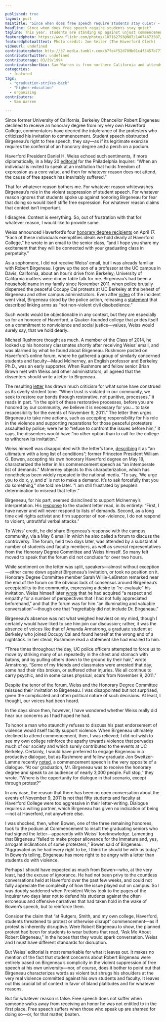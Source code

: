 ```yaml
---

published: true
layout: post
maintitle: "Since when does free speech require students stay quiet? - {Young}ist"
headline: Since when does free speech require students stay quiet?
tagline: This year, students are standing up against unjust commencement speakers. UC Berkeley joins the fight.
featuredphoto: https://www.flickr.com/photos/107162793@N07/14074673507/in/set-72157644829942674 
featuredphotoalttext: Photo credit: Joe Seiler (The Haverford Clerk)
videourl: undefined
contributorphoto: http://37.media.tumblr.com/b7fe4f52d709b01c4f3457b777399428/tumblr_n627oaProE1rq2ndso1_1280.jpg
contributortwitter: undefined
contributorage: 03/29/1994
contributorshortbio: Sam Warren is from northern California and attends Haverford College in Pennsylvania.
categories: 
  - featured
tags: 
  - "graduation-strikes-back"
  - "higher-education"
  - organizing
contributors: 
  - Sam Warren
  
---
```


Since former University of California, Berkeley Chancellor Robert Birgeneau declined to receive an honorary degree from my very own Haverford College, commentators have decried the intolerance of the protesters who criticized his invitation to commencement. Student speech obstructed Birgeneau’s right to free speech, they say—as if its legitimate exercise requires the conferral of an honorary degree and a perch on a podium.
 
Haverford President Daniel H. Weiss echoed such sentiments, if more diplomatically, in a May 20 [editorial](http://www.haverford.edu/news/stories/78507/51) for the Philadelphia Inquirer: “When an individual is invited to speak at an institution that holds freedom of expression as a core value, and then for whatever reason does not attend, the cause of free speech has inevitably suffered.”
 
That for whatever reason bothers me. For whatever reason whitewashes Birgeneau’s role in the violent suppression of student speech. For whatever reason ignores that students spoke up against honoring Birgeneau for fear that doing so would itself stifle free expression. For whatever reason claims that context isn’t important.
 
I disagree. Context is everything. So, out of frustration with that for whatever reason, I would like to provide some.
 
Weiss announced Haverford’s four [honorary degree recipients](http://www.haverford.edu/commencement/honorary_degrees/) on April 17. “Each of these individuals exemplifies ideals we hold dearly at Haverford College,” he wrote in an email to the senior class, “and I hope you share my excitement that they will be connected with your graduating class in perpetuity.”
 
As a sophomore, I did not receive Weiss’ email, but I was already familiar with Robert Birgeneau. I grew up the son of a professor at the UC campus in Davis, California, about an hour’s drive from Berkeley; University of California matters were dinner table talk for me. Birgeneau’s had been a household name in my family since November 2011, when police brutally dispersed the peaceful Occupy Cal protests at UC Berkeley at the behest of Birgeneau and other campus administrators. Even after [video](https://www.youtube.com/watch?v=buovLQ9qyWQ) of the incident went viral, Birgeneau stood by the police action, releasing a [statement](http://newscenter.berkeley.edu/2011/11/10/message-to-the-campus-community-about-occupy-cal/) that described linking arms as “not non-violent civil disobedience.”

Such words would be objectionable in any context, but they are especially so for an honoree of Haverford, a Quaker-founded college that prides itself on a commitment to nonviolence and social justice—values, Weiss would surely say, that we hold dearly.
 
Michael Rushmore thought as much. A member of the Class of 2014, he looked up his honorary classmates shortly after receiving Weiss’ email, and was alarmed by what he found about Birgeneau. Rushmore posted on Haverford’s online forum, where he gathered a group of similarly concerned students and faculty—Maud McInerney, an English professor and Berkeley Ph.D., was an early supporter. When Rushmore and fellow senior Brian Brown met with Weiss and other administrators, all agreed that the dissenters should write a letter to Birgeneau.

The resulting [letter](http://www.haverford.edu/communications/commencement_controversy_resources/files/Letter-to-Dr-Robert-Birgeneau.pdf) has drawn much criticism for what some have construed as its overly strident tone. “When trust is violated in our community, we seek to restore our bonds through restorative, not punitive, processes,” it reads in part. “In the spirit of these restorative processes, before you are honored by our community, we believe it is necessary for you… to take responsibility for the events of November 9, 2011.” The letter then urges Birgeneau to take nine actions, such as accepting responsibility for his role in the violence and supporting reparations for those peaceful protesters assaulted by police; were he to “refuse to confront the issues before him,” it says, the dissenters would have “no other option than to call for the college to withdraw its invitation.”
 
Weiss himself was disappointed with the letter’s tone, [describing](http://www.haverford.edu/communications/commencement_controversy_resources/files/DHW-Letter-to-Birgeneau-signatories.pdf) it as “an ultimatum with a long list of conditions”; former Princeton President William G. Bowen, accepting his own honorary Haverford degree on May 18, characterized the letter in his commencement speech as “an intemperate list of demands.” McInerney objects to this characterization, which has nonetheless been widely repeated in the national media. “To say, ‘We urge you to do x, y, and z’ is not to make a demand. It’s to ask forcefully that you do something,” she told me later. “I am still frustrated by people’s determination to misread that letter.”
 
Birgeneau, for his part, seemed disinclined to support McInerney’s interpretation. His [response](http://www.haverford.edu/communications/commencement_controversy_resources/files/Haverford-Student-Response.pdf) to the student letter read, in its entirety: “First, I have never and will never respond to lists of demands. Second, as a long time civil rights activist and firm supporter of non-violence, I do not respond to violent, untruthful verbal attacks.”
 
To Weiss’ credit, he did share Birgeneau’s response with the campus community, via a May 6 email in which he also called a forum to discuss the controversy. The forum, held two days later, was attended by a substantial number of students and faculty members, as well as several representatives from the Honorary Degree Committee and Weiss himself. So many felt moved to speak that the forum did not conclude for over two hours.
 
While sentiment on the letter was split, speakers—almost without exception—either came down against Birgeneau’s invitation, or took no position on it. Honorary Degree Committee member Sarah Willie-LeBreton remarked near the end of the forum on the obvious lack of consensus around Birgeneau’s acceptability to the community, expressing a desire to “re-evaluate” his invitation. Weiss himself later [wrote](http://www.haverford.edu/today/story.php?id=78493&u=431) that he had acquired “a respect and empathy for a number of perspectives that I had not fully appreciated beforehand,” and that the forum was for him “an illuminating and valuable conversation”—though one that “regrettably did not include Dr. Birgeneau.”
 
Birgeneau’s absence was not what weighed heaviest on my mind, though I certainly would have liked to see him join our discussion; rather, it was the absence of voices like that of Amanda Armstrong, a graduate student at Berkeley who joined Occupy Cal and found herself at the wrong end of a nightstick. In her stead, Rushmore read a statement she had emailed to him.
 
“Three times throughout the day, UC police officers attempted to force us to move by striking many of us repeatedly in the chest and stomach with batons, and by pulling others down to the ground by their hair,” wrote Armstrong. “Some of my friends and classmates were arrested that day; some had their ribs broken, or suffered other injuries. We all continue to carry psychic, and in some cases physical, scars from November 9, 2011.”
 
Despite the tenor of the forum, Weiss and the Honorary Degree Committee reissued their invitation to Birgeneau. I was disappointed but not surprised, given the complicated and often political nature of such decisions. At least, I thought, our voices had been heard.
 
In the days since then, however, I have wondered whether Weiss really did hear our concerns as I had hoped he had.
 
To honor a man who staunchly refuses to discuss his past endorsement of violence would itself tacitly support violence. When Birgeneau ultimately declined to attend commencement, then, I was relieved; I did not wish to see my own college reinforce the apathy towards violence that pervades much of our society and which surely contributed to the events at UC Berkeley. Certainly, I would have preferred to engage Birgeneau in a productive dialogue, but as Rushmore and fellow graduate Jon Sweitzer-Lamme recently [noted](http://www.washingtonpost.com/opinions/haverford-students-stand-by-their-protest-of-a-commencement-speaker/2014/05/22/8eddf8c2-e1d4-11e3-810f-764fe508b82d_story.html), a commencement speech is the very opposite of a dialogue. “At our graduation, Mr. Birgeneau was to receive the honorary degree and speak to an audience of nearly 3,000 people. Full stop,” they wrote. “Where is the opportunity for dialogue in that scenario, except through protest?”

In any case, the reason that there has been no open conversation about the events of November 9, 2011 is not that fifty students and faculty at Haverford College were too aggressive in their letter-writing. Dialogue requires a willing partner, which Birgeneau has given no indication of being—not at Haverford, not anywhere else.
 
I was shocked, then, when Bowen, one of the three remaining honorees, took to the podium at Commencement to insult the graduating seniors who had signed the letter—apparently with Weiss’ foreknowledge. Lamenting that Birgeneau “failed to make proper allowance for the immature and, yes, arrogant inclinations of some protesters,” Bowen said of Birgeneau: “Aggravated as he had every right to be, I think he should be with us today.” In Bowen’s telling, Birgeneau has more right to be angry with a letter than students do with violence.
 
Perhaps I should have expected as much from Bowen—who, at the very least, had the excuse of ignorance. He had not been privy to the countless conversations held at Haverford over the past few weeks, and could not fully appreciate the complexity of how the issue played out on campus. So I was doubly saddened when President Weiss took to the pages of the Inquirer two days later not to defend his students against the often erroneous and offensive narratives that had taken hold in the wake of Bowen’s speech, but to reinforce them.
 
Consider the claim that “at Rutgers, Smith, and my own college, Haverford, students threatened to protest or otherwise disrupt” commencement—as if protest is inherently disruptive. Were Robert Birgeneau to show, the planned protest had been for students to wear buttons that read, “Ask Me About Robert Birgeneau,” in the hopes that they would spark conversation. Weiss and I must have different standards for disruption.
 
But Weiss’ editorial is most remarkable for what it leaves out. It makes no mention of the fact that student concerns about Robert Birgeneau were entirely based on Birgeneau’s complicity in the violent suppression of free speech at his own university—nor, of course, does it bother to point out that Birgeneau characterizes words as violent but shrugs his shoulders at the very real violence committed against his own students and faculty. It leaves out this crucial bit of context in favor of bland platitudes and for whatever reasons.
 
But for whatever reason is false. Free speech does not suffer when someone walks away from receiving an honor he was not entitled to in the first place. Free speech suffers when those who speak up are shamed for doing so—or, for that matter, beaten.
